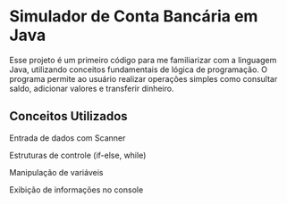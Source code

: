 <h1>Simulador de Conta Bancária em Java</h1>

Esse projeto é um primeiro código para me familiarizar com a linguagem Java, utilizando conceitos fundamentais de lógica de programação. O programa permite ao usuário realizar operações simples como consultar saldo, adicionar valores e transferir dinheiro.

<h2>Conceitos Utilizados</h2>

Entrada de dados com Scanner

Estruturas de controle (if-else, while)

Manipulação de variáveis

Exibição de informações no console
